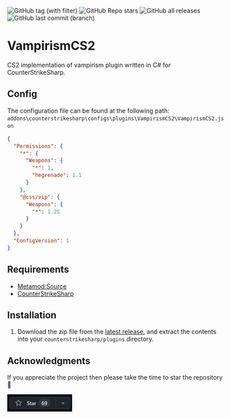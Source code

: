 ﻿![GitHub tag (with filter)](https://img.shields.io/github/v/tag/fidarit/cs2-Vampirism?style=for-the-badge&label=Version)
![GitHub Repo stars](https://img.shields.io/github/stars/fidarit/cs2-Vampirism?style=for-the-badge)
![GitHub all releases](https://img.shields.io/github/downloads/fidarit/cs2-Vampirism/total?style=for-the-badge)
![GitHub last commit (branch)](https://img.shields.io/github/last-commit/fidarit/cs2-Vampirism/master?style=for-the-badge)

# VampirismCS2
CS2 implementation of vampirism plugin written in C# for CounterStrikeSharp.

## Config
The configuration file can be found at the following path: `addons\counterstrikesharp\configs\plugins\VampirismCS2\VampirismCS2.json`

```json
{
  "Permissions": {
    "*": {
      "Weapons": {
        "*": 1,
        "hegrenade": 1.1
      }
    },
    "@css/vip": {
      "Weapons": {
        "*": 1.25
      }
    }
  },
  "ConfigVersion": 1
}
```

## Requirements
- [Metamod:Source](https://www.sourcemm.net/downloads.php/?branch=master)
- [CounterStrikeSharp](https://github.com/roflmuffin/CounterStrikeSharp)

## Installation
1. Download the zip file from the [latest release](../../releases), and extract the contents into your `counterstrikesharp/plugins` directory.

## Acknowledgments
If you appreciate the project then please take the time to star the repository 🙏

![Star us](https://github.com/b3none/gdprconsent/raw/development/.github/README_ASSETS/star_us.png)
